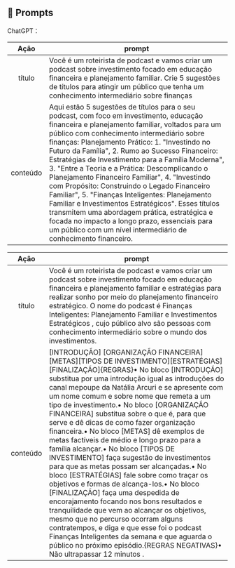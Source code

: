 ## 🧠 Prompts


ChatGPT：

|   Ação   | prompt                                                                                                                                                                                                                                                                         |
| :------: | ------------------------------------------------------------------------------------------------------------------------------------------------------------------------------------------------------------------------------------------------------------------------------ |
|  título  |Você é um roteirista de podcast e vamos criar um podcast sobre investimento focado em educação financeira e planejamento familiar. Crie 5 sugestões de títulos para atingir um público que tenha um conhecimento intermediário sobre finanças                                                    |
| conteúdo | Aqui estão 5 sugestões de títulos para o seu podcast, com foco em investimento, educação financeira e planejamento familiar, voltados para um público com conhecimento intermediário sobre finanças: Planejamento Prático: 1. "Investindo no Futuro da Família", 2.	Rumo ao Sucesso Financeiro: Estratégias de Investimento para a Família Moderna", 3.	"Entre a Teoria e a Prática: Descomplicando o Planejamento Financeiro Familiar", 4.	"Investindo com Propósito: Construindo o Legado Financeiro Familiar", 5. "Finanças Inteligentes: Planejamento Familiar e Investimentos Estratégicos". Esses títulos transmitem uma abordagem prática, estratégica e focada no impacto a longo prazo, essenciais para um público com um nível intermediário de conhecimento financeiro.|

|   Ação   | prompt                                                                                                                                                                                                                                                                         |
| :------: | ------------------------------------------------------------------------------------------------------------------------------------------------------------------------------------------------------------------------------------------------------------------------------ |
|  título  |Você é um roteirista de podcast e vamos criar um podcast sobre investimento focado em educação financeira e planejamento familiar e estratégias para realizar sonho por meio do planejamento financeiro estratégico. O nome do podcast é Finanças Inteligentes: Planejamento Familiar e Investimentos Estratégicos , cujo público alvo são pessoas com conhecimento intermediário sobre o mundo dos investimentos.                                                    |
| conteúdo | [INTRODUÇÃO] [ORGANIZAÇÃO FINANCEIRA][METAS][TIPOS DE INVESTIMENTO][ESTRATÉGIAS][FINALIZAÇÃO]{REGRAS}•	No bloco [INTRODUÇÃO] substitua por uma introdução igual as introduções do canal mepoupe da Natália Arcuri e se apresente com um nome comum e sobre nome que remeta a um tipo de investimento.•	No bloco [ORGANIZAÇÃO FINANCEIRA] substitua sobre o que é, para que serve e dê dicas de como fazer organização financeira.•	No bloco [METAS] dê exemplos de metas factíveis de médio e longo prazo para a família alcançar.•	No bloco [TIPOS DE INVESTIMENTO] faça sugestão de investimentos para que as metas possam ser alcançadas.•	No bloco [ESTRATÉGIAS] fale sobre como traçar os objetivos e formas de alcança-los.•	No bloco [FINALIZAÇÃO] faça uma despedida de encorajamento focando nos bons resultados e tranquilidade que vem ao alcançar os objetivos, mesmo que no percurso ocorram alguns contratempos, e diga e que esse foi o podcast Finanças Inteligentes da semana e que aguarda o público no próximo episódio.{REGRAS NEGATIVAS}•	Não ultrapassar 12 minutos .|
